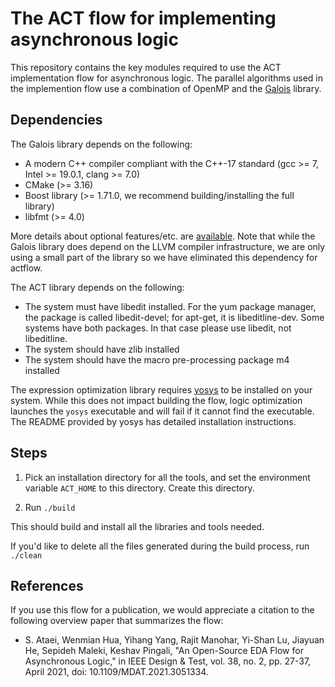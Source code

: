 # The ACT flow for implementing asynchronous logic

This repository contains the key modules required to use the ACT implementation flow for asynchronous logic.
The parallel algorithms used in the implemention flow use a combination of OpenMP and the [Galois](https://github.com/IntelligentSoftwareSystems/Galois)
library. 

## Dependencies

The Galois library depends on the following:

* A modern C++ compiler compliant with the C++-17 standard (gcc >= 7, Intel >= 19.0.1, clang >= 7.0)
* CMake (>= 3.16)
* Boost library (>= 1.71.0, we recommend building/installing the full library)
* libfmt (>= 4.0)

More details about optional features/etc. are [available](https://github.com/IntelligentSoftwareSystems/Galois).
Note that while the Galois library does depend on the LLVM compiler infrastructure, we are only using a small part
of the library so we have eliminated this dependency for actflow.

The ACT library depends on the following:

* The system must have libedit installed. For the yum package manager, the package is called libedit-devel; for apt-get, it is libeditline-dev. Some systems have both packages. In that case please use libedit, not libeditline.
* The system should have zlib installed
* The system should have the macro pre-processing package m4 installed

The expression optimization library requires [yosys](https://github.com/YosysHQ/yosys) to be installed on your system.
While this does not impact building the flow, logic optimization launches the `yosys` executable and will fail if it cannot find the executable. 
The README provided by yosys has detailed installation instructions.


## Steps

1. Pick an installation directory for all the tools, and set the environment variable `ACT_HOME` to this directory. Create this directory.

2. Run `./build`

This should build and install all the libraries and tools needed.

If you'd like to delete all the files generated during the build process, run `./clean`

## References

If you use this flow for a publication, we would appreciate a citation to the following overview paper that summarizes the flow:

   * S. Ataei, Wenmian Hua, Yihang Yang, Rajit Manohar, Yi-Shan Lu, Jiayuan He, Sepideh Maleki, Keshav Pingali, "An Open-Source EDA Flow for Asynchronous Logic," in IEEE Design & Test, vol. 38, no. 2, pp. 27-37, April 2021, doi: 10.1109/MDAT.2021.3051334.

